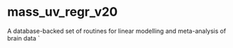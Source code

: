 # mass_uv_regr_v20

A database-backed set of routines for linear modelling and meta-analysis of brain data
`
